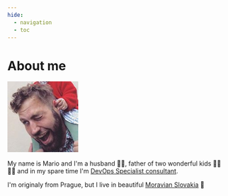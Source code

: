 ```yaml
---
hide:
  - navigation
  - toc
---
```

# About me

![ Photo of Mario Vejlupek](_assets/Mario_Vejlupek.jpg)

My name is Mario and I'm a husband 🕺🏻, father of two wonderful kids 👧🏻 👧🏼 and in my spare time I'm [DevOps Specialist consultant](https://www.linkedin.com/in/mariovejlupek/).

I'm originaly from Prague, but I live in beautiful [Moravian Slovakia](https://en.wikipedia.org/wiki/Moravian_Slovakia) 🍇
